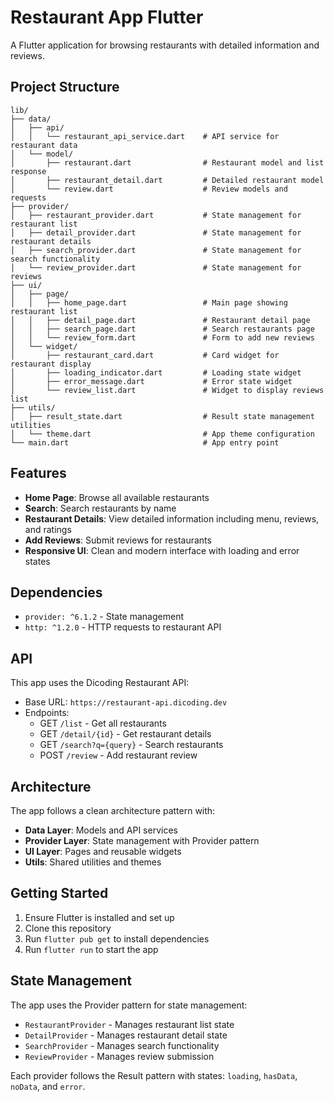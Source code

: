# Restaurant App Flutter

A Flutter application for browsing restaurants with detailed information and reviews.

## Project Structure

```
lib/
├── data/
│   ├── api/
│   │   └── restaurant_api_service.dart    # API service for restaurant data
│   └── model/
│       ├── restaurant.dart                # Restaurant model and list response
│       ├── restaurant_detail.dart         # Detailed restaurant model
│       └── review.dart                    # Review models and requests
├── provider/
│   ├── restaurant_provider.dart           # State management for restaurant list
│   ├── detail_provider.dart               # State management for restaurant details
│   ├── search_provider.dart               # State management for search functionality
│   └── review_provider.dart               # State management for reviews
├── ui/
│   ├── page/
│   │   ├── home_page.dart                 # Main page showing restaurant list
│   │   ├── detail_page.dart               # Restaurant detail page
│   │   ├── search_page.dart               # Search restaurants page
│   │   └── review_form.dart               # Form to add new reviews
│   └── widget/
│       ├── restaurant_card.dart           # Card widget for restaurant display
│       ├── loading_indicator.dart         # Loading state widget
│       ├── error_message.dart             # Error state widget
│       └── review_list.dart               # Widget to display reviews list
├── utils/
│   ├── result_state.dart                  # Result state management utilities
│   └── theme.dart                         # App theme configuration
└── main.dart                              # App entry point
```

## Features

- **Home Page**: Browse all available restaurants
- **Search**: Search restaurants by name
- **Restaurant Details**: View detailed information including menu, reviews, and ratings
- **Add Reviews**: Submit reviews for restaurants
- **Responsive UI**: Clean and modern interface with loading and error states

## Dependencies

- `provider: ^6.1.2` - State management
- `http: ^1.2.0` - HTTP requests to restaurant API

## API

This app uses the Dicoding Restaurant API:
- Base URL: `https://restaurant-api.dicoding.dev`
- Endpoints:
  - GET `/list` - Get all restaurants
  - GET `/detail/{id}` - Get restaurant details
  - GET `/search?q={query}` - Search restaurants
  - POST `/review` - Add restaurant review

## Architecture

The app follows a clean architecture pattern with:

- **Data Layer**: Models and API services
- **Provider Layer**: State management with Provider pattern
- **UI Layer**: Pages and reusable widgets
- **Utils**: Shared utilities and themes

## Getting Started

1. Ensure Flutter is installed and set up
2. Clone this repository
3. Run `flutter pub get` to install dependencies
4. Run `flutter run` to start the app

## State Management

The app uses the Provider pattern for state management:
- `RestaurantProvider` - Manages restaurant list state
- `DetailProvider` - Manages restaurant detail state
- `SearchProvider` - Manages search functionality
- `ReviewProvider` - Manages review submission

Each provider follows the Result pattern with states: `loading`, `hasData`, `noData`, and `error`.
